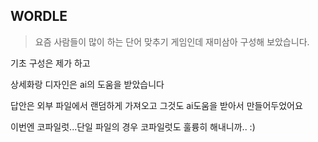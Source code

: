 ## WORDLE

> 요즘 사람들이 많이 하는 단어 맞추기 게임인데
재미삼아 구성해 보았습니다.

기초 구성은 제가 하고

상세화랑 디자인은 ai의 도움을 받았습니다

답안은 외부 파일에서 랜덤하게 가져오고 그것도 ai도움을 받아서 만들어두었어요

이번엔 코파일럿...단일 파일의 경우 코파일럿도 훌륭히 해내니까.. :)
